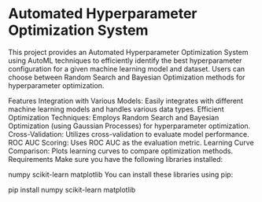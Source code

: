# Automated Hyperparameter Optimization System
This project provides an Automated Hyperparameter Optimization System using AutoML techniques to efficiently identify the best hyperparameter configuration for a given machine learning model and dataset. Users can choose between Random Search and Bayesian Optimization methods for hyperparameter optimization.

Features
Integration with Various Models: Easily integrates with different machine learning models and handles various data types.
Efficient Optimization Techniques: Employs Random Search and Bayesian Optimization (using Gaussian Processes) for hyperparameter optimization.
Cross-Validation: Utilizes cross-validation to evaluate model performance.
ROC AUC Scoring: Uses ROC AUC as the evaluation metric.
Learning Curve Comparison: Plots learning curves to compare optimization methods.
Requirements
Make sure you have the following libraries installed:

numpy
scikit-learn
matplotlib
You can install these libraries using pip:

pip install numpy scikit-learn matplotlib
